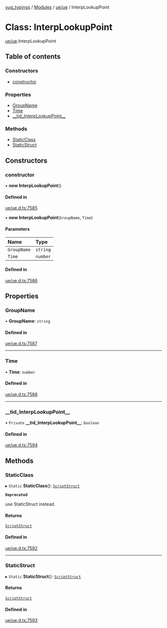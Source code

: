 [yug_typings](../README.md) / [Modules](../modules.md) / [ue/ue](../modules/ue_ue.md) / InterpLookupPoint

# Class: InterpLookupPoint

[ue/ue](../modules/ue_ue.md).InterpLookupPoint

## Table of contents

### Constructors

- [constructor](ue_ue.InterpLookupPoint.md#constructor)

### Properties

- [GroupName](ue_ue.InterpLookupPoint.md#groupname)
- [Time](ue_ue.InterpLookupPoint.md#time)
- [\_\_tid\_InterpLookupPoint\_\_](ue_ue.InterpLookupPoint.md#__tid_interplookuppoint__)

### Methods

- [StaticClass](ue_ue.InterpLookupPoint.md#staticclass)
- [StaticStruct](ue_ue.InterpLookupPoint.md#staticstruct)

## Constructors

### constructor

• **new InterpLookupPoint**()

#### Defined in

[ue/ue.d.ts:7585](https://github.com/YugMetaverse/yug_typings/blob/25cad34/ue/ue.d.ts#L7585)

• **new InterpLookupPoint**(`GroupName`, `Time`)

#### Parameters

| Name | Type |
| :------ | :------ |
| `GroupName` | `string` |
| `Time` | `number` |

#### Defined in

[ue/ue.d.ts:7586](https://github.com/YugMetaverse/yug_typings/blob/25cad34/ue/ue.d.ts#L7586)

## Properties

### GroupName

• **GroupName**: `string`

#### Defined in

[ue/ue.d.ts:7587](https://github.com/YugMetaverse/yug_typings/blob/25cad34/ue/ue.d.ts#L7587)

___

### Time

• **Time**: `number`

#### Defined in

[ue/ue.d.ts:7588](https://github.com/YugMetaverse/yug_typings/blob/25cad34/ue/ue.d.ts#L7588)

___

### \_\_tid\_InterpLookupPoint\_\_

• `Private` **\_\_tid\_InterpLookupPoint\_\_**: `boolean`

#### Defined in

[ue/ue.d.ts:7594](https://github.com/YugMetaverse/yug_typings/blob/25cad34/ue/ue.d.ts#L7594)

## Methods

### StaticClass

▸ `Static` **StaticClass**(): [`ScriptStruct`](ue_ue.ScriptStruct.md)

**`Deprecated`**

use StaticStruct instead.

#### Returns

[`ScriptStruct`](ue_ue.ScriptStruct.md)

#### Defined in

[ue/ue.d.ts:7592](https://github.com/YugMetaverse/yug_typings/blob/25cad34/ue/ue.d.ts#L7592)

___

### StaticStruct

▸ `Static` **StaticStruct**(): [`ScriptStruct`](ue_ue.ScriptStruct.md)

#### Returns

[`ScriptStruct`](ue_ue.ScriptStruct.md)

#### Defined in

[ue/ue.d.ts:7593](https://github.com/YugMetaverse/yug_typings/blob/25cad34/ue/ue.d.ts#L7593)
